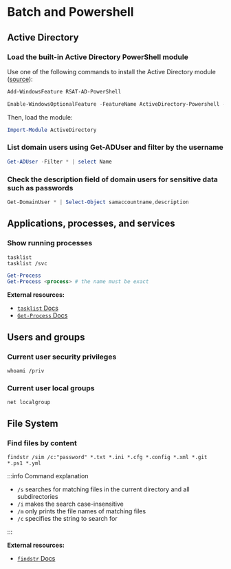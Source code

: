 # Batch and Powershell

## Active Directory

### Load the built-in Active Directory PowerShell module

Use one of the following commands to install the Active Directory module ([source](https://stackoverflow.com/questions/19182497/import-module-the-specified-module-activedirectory-was-not-loaded-because-no)):

```powershell
Add-WindowsFeature RSAT-AD-PowerShell
```

```powershell
Enable-WindowsOptionalFeature -FeatureName ActiveDirectory-Powershell -Online -All
```

Then, load the module:

```powershell title="PowerShell"
Import-Module ActiveDirectory
```

### List domain users using Get-ADUser and filter by the username

```powershell title="PowerShell"
Get-ADUser -Filter * | select Name
```

### Check the description field of domain users for sensitive data such as passwords

```powershell title="PowerShell"
Get-DomainUser * | Select-Object samaccountname,description
```

## Applications, processes, and services

### Show running processes

```batch title="cmd.exe"
tasklist
tasklist /svc
```

```powershell title="PowerShell"
Get-Process
Get-Process <process> # the name must be exact
```

**External resources:**

- [`tasklist` Docs](https://docs.microsoft.com/en-us/windows-server/administration/windows-commands/tasklist)
- [`Get-Process` Docs](https://docs.microsoft.com/en-us/powershell/module/microsoft.powershell.management/get-process)

## Users and groups

### Current user security privileges

```batch title="cmd.exe"
whoami /priv
```

### Current user local groups

```batch title="cmd.exe"
net localgroup
```

## File System

### Find files by content

```batch title="Search for 'password' using findstr"
findstr /sim /c:"password" *.txt *.ini *.cfg *.config *.xml *.git *.ps1 *.yml
```

:::info Command explanation

- `/s` searches for matching files in the current directory and all subdirectories
- `/i` makes the search case-insensitive
- `/m` only prints the file names of matching files
- `/c` specifies the string to search for

:::

**External resources:**

- [`findstr` Docs](https://docs.microsoft.com/en-us/windows-server/administration/windows-commands/findstr)